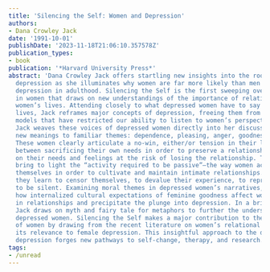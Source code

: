 ```yaml
---
title: 'Silencing the Self: Women and Depression'
authors:
- Dana Crowley Jack
date: '1991-10-01'
publishDate: '2023-11-18T21:06:10.357578Z'
publication_types:
- book
publication: '*Harvard University Press*'
abstract: 'Dana Crowley Jack offers startling new insights into the roots of female
  depression as she illuminates why women are far more likely than men to suffer major
  depression in adulthood. Silencing the Self is the first sweeping overview of depression
  in women that draws on new understandings of the importance of relationships in
  women’s lives. Attending closely to what depressed women have to say about their
  lives, Jack reframes major concepts of depression, freeing them from traditional
  models that have restricted our ability to listen to women’s perspectives on depression.
  Jack weaves these voices of depressed women directly into her discussion, providing
  new meanings to familiar themes: dependence, pleasing, anger, goodness, low self-esteem.
  These women clearly articulate a no-win, either/or tension in their lives, a tension
  between sacrificing their own needs in order to preserve a relationship and acting
  on their needs and feelings at the risk of losing the relationship. Their stories
  bring to light the “activity required to be passive”—the way women actively silence
  themselves in order to cultivate and maintain intimate relationships. To accommodate,
  they learn to censor themselves, to devalue their experience, to repress anger,
  to be silent. Examining moral themes in depressed women’s narratives, Jack demonstrates
  how internalized cultural expectations of feminine goodness affect women’s behavior
  in relationships and precipitate the plunge into depression. In a brilliant synthesis,
  Jack draws on myth and fairy tale for metaphors to further the understanding of
  depressed women. Silencing the Self makes a major contribution to the psychology
  of women by drawing from the recent literature on women’s relational self and detailing
  its relevance to female depression. This insightful approach to the dynamic of female
  depression forges new pathways to self-change, therapy, and research.'
tags:
- /unread
---
```

